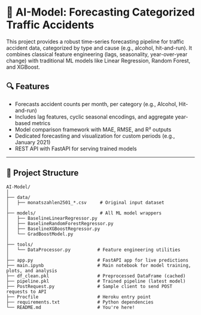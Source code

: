 # 🚦 AI-Model: Forecasting Categorized Traffic Accidents

This project provides a robust time-series forecasting pipeline for traffic accident data, categorized by type and cause (e.g., alcohol, hit-and-run). It combines classical feature engineering (lags, seasonality, year-over-year change) with traditional ML models like Linear Regression, Random Forest, and XGBoost.

## 🔍 Features

- Forecasts accident counts per month, per category (e.g., Alcohol, Hit-and-run)
- Includes lag features, cyclic seasonal encodings, and aggregate year-based metrics
- Model comparison framework with MAE, RMSE, and R² outputs
- Dedicated forecasting and visualization for custom periods (e.g., January 2021)
- REST API with FastAPI for serving trained models

---

## 📁 Project Structure

```text
AI-Model/
│
├── data/
│   ├── monatszahlen2501_*.csv     # Original input dataset
│ 
├── models/                        # All ML model wrappers
│   ├── BaselineLinearRegressor.py
│   ├── BaselineRandomForestRegressor.py
│   ├── BaselineXGBoostRegressor.py
│   └── GradBoostModel.py
│
├── tools/
│   └── DataProcessor.py          # Feature engineering utilities
│
├── app.py                        # FastAPI app for live predictions
├── main.ipynb                    # Main notebook for model training, plots, and analysis
├── df_clean.pkl                  # Preprocessed DataFrame (cached)
├── pipeline.pkl                  # Trained pipeline (latest model)
├── PostRequest.py                # Sample client to send POST requests to API
├── Procfile                      # Heroku entry point
├── requirements.txt              # Python dependencies
└── README.md                     # You're here!

